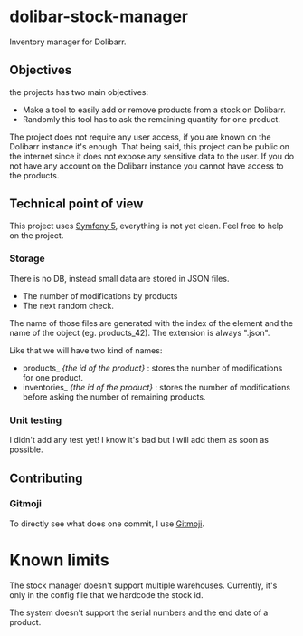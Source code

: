 # dolibar-stock-manager
Inventory manager for Dolibarr.

## Objectives
the projects has two main objectives:
* Make a tool to easily add or remove products from a stock on Dolibarr.
* Randomly this tool has to ask the remaining quantity for one product.

The project does not require any user access, if you are known on the Dolibarr instance it's enough.
That being said, this project can be public on the internet since it does not expose any sensitive data to the user.
If you do not have any account on the Dolibarr instance you cannot have access to the products.

## Technical point of view 

This project uses [Symfony 5](http://symfony.com/), everything is not yet clean. Feel free to help on the project.  

### Storage
There is no DB, instead small data are stored in JSON files.
* The number of modifications by products
* The next random check.

The name of those files are generated with the index of the element and the name of the object (eg. products_42). 
The extension is always ".json".

Like that we will have two kind of names: 
* products_ _{the id of the product}_ : stores the number of modifications for one product.
* inventories_  _{the id of the product}_ : stores the number of modifications before asking the number of remaining products.

### Unit testing
I didn't add any test yet! I know it's bad but I will add them as soon as possible. 

## Contributing

### Gitmoji
To directly see what does one commit, I use [Gitmoji](https://gitmoji.carloscuesta.me/).


# Known limits
The stock manager doesn't support multiple warehouses. Currently, it's only in the config file that we hardcode the stock id.
  
The system doesn't support the serial numbers and the end date of a product.
